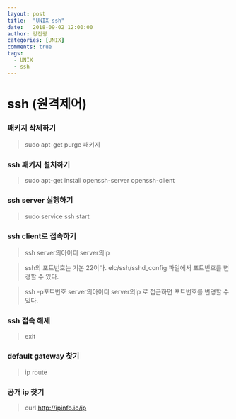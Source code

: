 ```yaml
---
layout: post
title:  "UNIX-ssh"
date:   2018-09-02 12:00:00
author: 강진광
categories: [UNIX]
comments: true
tags:
  - UNIX
  - ssh
---
```

# ssh (원격제어)
### 패키지 삭제하기
> sudo apt-get purge 패키지 

### ssh 패키지 설치하기
> sudo apt-get install openssh-server openssh-client

### ssh server 실행하기
> sudo service ssh start

### ssh client로 접속하기
> ssh server의아이디 server의ip 

> ssh의 포트번호는 기본 22이다. elc/ssh/sshd_config 파일에서 포트번호를 변경할 수 있다.

> ssh -p포트번호 server의아이디 server의ip 로 접근하면 포트번호를 변경할 수 있다.
### ssh 접속 해제
> exit

### default gateway 찾기
> ip route

### 공개 ip 찾기
> curl http://ipinfo.io/ip


